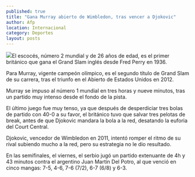 ```yaml
---
published: true
title: "Gana Murray abierto de Wimbledon, tras vencer a Djokovic"
author: Afp
location: Internacional
category: Deportes
layout: posts
---
```


![](http://i.imgur.com/ywGhXrhm.jpg)El escocés, número 2 mundial y de 26 años de edad, es el primer británico que gana el Grand Slam inglés desde Fred Perry en 1936.

Para Murray, vigente campeón olímpico, es el segundo título de Grand Slam de su carrera, tras el triunfo en el Abierto de Estados Unidos en 2012.

Murray se impuso al número 1 mundial en tres horas y nueve minutos, tras un partido muy intenso desde el fondo de la pista.

El último juego fue muy tenso, ya que después de desperdiciar tres bolas de partido con 40-0 a su favor, el británico tuvo que salvar tres pelotas de break, antes de que Djokovic mandara la bola a la red, desatando la euforia del Court Central.

Djokovic, vencedor de Wimbledon en 2011, intentó romper el ritmo de su rival subiendo mucho a la red, pero su estrategia no le dio resultado.

En las semifinales, el viernes, el serbio jugó un partido extenuante de 4h y 43 minutos contra el argentino Juan Martín Del Potro, al que venció en cinco mangas: 7-5, 4-6, 7-6 (7/2), 6-7 (6/8) y 6-3.


